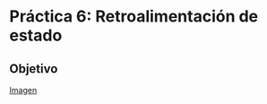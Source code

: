 # Práctica 6: Retroalimentación de estado

## Objetivo
[Imagen](https://github.com/lalodsi/ControlDeSistemasRoboticos/blob/main/Practica6/images/Capture1.PNG)